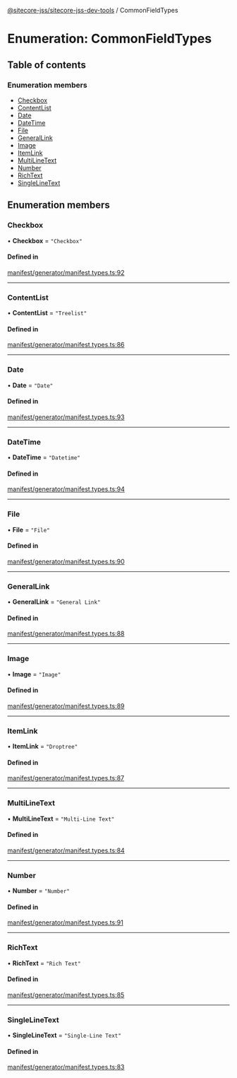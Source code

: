 [@sitecore-jss/sitecore-jss-dev-tools](../README.md) / CommonFieldTypes

# Enumeration: CommonFieldTypes

## Table of contents

### Enumeration members

- [Checkbox](CommonFieldTypes.md#checkbox)
- [ContentList](CommonFieldTypes.md#contentlist)
- [Date](CommonFieldTypes.md#date)
- [DateTime](CommonFieldTypes.md#datetime)
- [File](CommonFieldTypes.md#file)
- [GeneralLink](CommonFieldTypes.md#generallink)
- [Image](CommonFieldTypes.md#image)
- [ItemLink](CommonFieldTypes.md#itemlink)
- [MultiLineText](CommonFieldTypes.md#multilinetext)
- [Number](CommonFieldTypes.md#number)
- [RichText](CommonFieldTypes.md#richtext)
- [SingleLineText](CommonFieldTypes.md#singlelinetext)

## Enumeration members

### Checkbox

• **Checkbox** = `"Checkbox"`

#### Defined in

[manifest/generator/manifest.types.ts:92](https://github.com/Sitecore/jss/blob/08de6c61/packages/sitecore-jss-dev-tools/src/manifest/generator/manifest.types.ts#L92)

___

### ContentList

• **ContentList** = `"Treelist"`

#### Defined in

[manifest/generator/manifest.types.ts:86](https://github.com/Sitecore/jss/blob/08de6c61/packages/sitecore-jss-dev-tools/src/manifest/generator/manifest.types.ts#L86)

___

### Date

• **Date** = `"Date"`

#### Defined in

[manifest/generator/manifest.types.ts:93](https://github.com/Sitecore/jss/blob/08de6c61/packages/sitecore-jss-dev-tools/src/manifest/generator/manifest.types.ts#L93)

___

### DateTime

• **DateTime** = `"Datetime"`

#### Defined in

[manifest/generator/manifest.types.ts:94](https://github.com/Sitecore/jss/blob/08de6c61/packages/sitecore-jss-dev-tools/src/manifest/generator/manifest.types.ts#L94)

___

### File

• **File** = `"File"`

#### Defined in

[manifest/generator/manifest.types.ts:90](https://github.com/Sitecore/jss/blob/08de6c61/packages/sitecore-jss-dev-tools/src/manifest/generator/manifest.types.ts#L90)

___

### GeneralLink

• **GeneralLink** = `"General Link"`

#### Defined in

[manifest/generator/manifest.types.ts:88](https://github.com/Sitecore/jss/blob/08de6c61/packages/sitecore-jss-dev-tools/src/manifest/generator/manifest.types.ts#L88)

___

### Image

• **Image** = `"Image"`

#### Defined in

[manifest/generator/manifest.types.ts:89](https://github.com/Sitecore/jss/blob/08de6c61/packages/sitecore-jss-dev-tools/src/manifest/generator/manifest.types.ts#L89)

___

### ItemLink

• **ItemLink** = `"Droptree"`

#### Defined in

[manifest/generator/manifest.types.ts:87](https://github.com/Sitecore/jss/blob/08de6c61/packages/sitecore-jss-dev-tools/src/manifest/generator/manifest.types.ts#L87)

___

### MultiLineText

• **MultiLineText** = `"Multi-Line Text"`

#### Defined in

[manifest/generator/manifest.types.ts:84](https://github.com/Sitecore/jss/blob/08de6c61/packages/sitecore-jss-dev-tools/src/manifest/generator/manifest.types.ts#L84)

___

### Number

• **Number** = `"Number"`

#### Defined in

[manifest/generator/manifest.types.ts:91](https://github.com/Sitecore/jss/blob/08de6c61/packages/sitecore-jss-dev-tools/src/manifest/generator/manifest.types.ts#L91)

___

### RichText

• **RichText** = `"Rich Text"`

#### Defined in

[manifest/generator/manifest.types.ts:85](https://github.com/Sitecore/jss/blob/08de6c61/packages/sitecore-jss-dev-tools/src/manifest/generator/manifest.types.ts#L85)

___

### SingleLineText

• **SingleLineText** = `"Single-Line Text"`

#### Defined in

[manifest/generator/manifest.types.ts:83](https://github.com/Sitecore/jss/blob/08de6c61/packages/sitecore-jss-dev-tools/src/manifest/generator/manifest.types.ts#L83)
